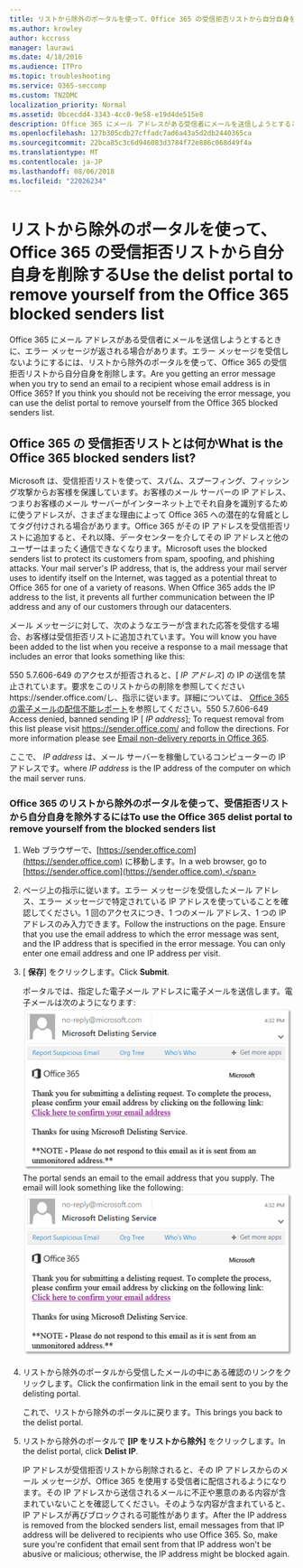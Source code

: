 ```yaml
---
title: リストから除外のポータルを使って、Office 365 の受信拒否リストから自分自身を削除する
ms.author: krowley
author: kccross
manager: laurawi
ms.date: 4/18/2016
ms.audience: ITPro
ms.topic: troubleshooting
ms.service: O365-seccomp
ms.custom: TN2DMC
localization_priority: Normal
ms.assetid: 0bcecdd4-3343-4cc0-9e58-e19d4de515e8
description: Office 365 にメール アドレスがある受信者にメールを送信しようとするときに、エラー メッセージが返される場合があります。エラー メッセージを受信しないようにするには、リストから除外のポータルを使って、Office 365 の受信拒否リストから自分自身を削除します。
ms.openlocfilehash: 127b305cdb27cffadc7ad6a43a5d2db2440365ca
ms.sourcegitcommit: 22bca85c3c6d946083d3784f72e886c068d49f4a
ms.translationtype: MT
ms.contentlocale: ja-JP
ms.lasthandoff: 08/06/2018
ms.locfileid: "22026234"
---
```

# <a name="use-the-delist-portal-to-remove-yourself-from-the-office-365-blocked-senders-list"></a><span data-ttu-id="60fb1-104">リストから除外のポータルを使って、Office 365 の受信拒否リストから自分自身を削除する</span><span class="sxs-lookup"><span data-stu-id="60fb1-104">Use the delist portal to remove yourself from the Office 365 blocked senders list</span></span>

<span data-ttu-id="60fb1-p102">Office 365 にメール アドレスがある受信者にメールを送信しようとするときに、エラー メッセージが返される場合があります。エラー メッセージを受信しないようにするには、リストから除外のポータルを使って、Office 365 の受信拒否リストから自分自身を削除します。</span><span class="sxs-lookup"><span data-stu-id="60fb1-p102">Are you getting an error message when you try to send an email to a recipient whose email address is in Office 365? If you think you should not be receiving the error message, you can use the delist portal to remove yourself from the Office 365 blocked senders list.</span></span>
  
## <a name="what-is-the-office-365-blocked-senders-list"></a><span data-ttu-id="60fb1-107">Office 365 の 受信拒否リストとは何か</span><span class="sxs-lookup"><span data-stu-id="60fb1-107">What is the Office 365 blocked senders list?</span></span>

<span data-ttu-id="60fb1-p103">Microsoft は、受信拒否リストを使って、スパム、スプーフィング、フィッシング攻撃からお客様を保護しています。お客様のメール サーバーの IP アドレス、つまりお客様のメール サーバーがインターネット上でそれ自身を識別するために使うアドレスが、さまざまな理由によって Office 365 への潜在的な脅威としてタグ付けされる場合があります。Office 365 がその IP アドレスを受信拒否リストに追加すると、それ以降、データセンターを介してその IP アドレスと他のユーザーはまったく通信できなくなります。</span><span class="sxs-lookup"><span data-stu-id="60fb1-p103">Microsoft uses the blocked senders list to protect its customers from spam, spoofing, and phishing attacks. Your mail server's IP address, that is, the address your mail server uses to identify itself on the Internet, was tagged as a potential threat to Office 365 for one of a variety of reasons. When Office 365 adds the IP address to the list, it prevents all further communication between the IP address and any of our customers through our datacenters.</span></span>
  
<span data-ttu-id="60fb1-111">メール メッセージに対して、次のようなエラーが含まれた応答を受信する場合、お客様は受信拒否リストに追加されています。</span><span class="sxs-lookup"><span data-stu-id="60fb1-111">You will know you have been added to the list when you receive a response to a mail message that includes an error that looks something like this:</span></span>
  
<span data-ttu-id="60fb1-p104">550 5.7.606-649 のアクセスが拒否されると、[ _IP アドレス_] の IP の送信を禁止されています。要求をこのリストからの削除を参照してくださいhttps://sender.office.com/し、指示に従います。詳細については、 [Office 365 の電子メールの配信不能レポート](http://go.microsoft.com/fwlink/?LinkID=526653)を参照してください。</span><span class="sxs-lookup"><span data-stu-id="60fb1-p104">550 5.7.606-649 Access denied, banned sending IP [ _IP address_]; To request removal from this list please visit https://sender.office.com/ and follow the directions. For more information please see [Email non-delivery reports in Office 365](http://go.microsoft.com/fwlink/?LinkID=526653).</span></span>
  
<span data-ttu-id="60fb1-114">ここで、 _IP address_ は、メール サーバーを稼働しているコンピューターの IP アドレスです。</span><span class="sxs-lookup"><span data-stu-id="60fb1-114">where  _IP address_ is the IP address of the computer on which the mail server runs.</span></span> 
  
### <a name="to-use-the-office-365-delist-portal-to-remove-yourself-from-the-blocked-senders-list"></a><span data-ttu-id="60fb1-115">Office 365 のリストから除外のポータルを使って、受信拒否リストから自分自身を除外するには</span><span class="sxs-lookup"><span data-stu-id="60fb1-115">To use the Office 365 delist portal to remove yourself from the blocked senders list</span></span>

1. <span data-ttu-id="60fb1-116">Web ブラウザーで、[https://sender.office.com](https://sender.office.com) に移動します。</span><span class="sxs-lookup"><span data-stu-id="60fb1-116">In a web browser, go to [https://sender.office.com](https://sender.office.com).</span></span>
    
2. <span data-ttu-id="60fb1-p105">ページ上の指示に従います。エラー メッセージを受信したメール アドレス、エラー メッセージで特定されている IP アドレスを使っていることを確認してください。1 回のアクセスにつき、1 つのメール アドレス、1 つの IP アドレスのみ入力できます。</span><span class="sxs-lookup"><span data-stu-id="60fb1-p105">Follow the instructions on the page. Ensure that you use the email address to which the error message was sent, and the IP address that is specified in the error message. You can only enter one email address and one IP address per visit.</span></span>
    
3. <span data-ttu-id="60fb1-120">[ **保存**] をクリックします。</span><span class="sxs-lookup"><span data-stu-id="60fb1-120">Click **Submit**.</span></span>
    
    <span data-ttu-id="60fb1-p106">ポータルでは、指定した電子メール アドレスに電子メールを送信します。電子メールは次のようになります: ![delist ポータルを通じて要求を送信するときに受信した電子メールのスクリーン ショット](media/bf13e4f7-f68c-4e46-baa7-b6ab4cfc13f3.png)</span><span class="sxs-lookup"><span data-stu-id="60fb1-p106">The portal sends an email to the email address that you supply. The email will look something like the following:  ![Screenshot of email received when you submit a request through the delist portal](media/bf13e4f7-f68c-4e46-baa7-b6ab4cfc13f3.png)</span></span>
  
4. <span data-ttu-id="60fb1-123">リストから除外のポータルから受信したメールの中にある確認のリンクをクリックします。</span><span class="sxs-lookup"><span data-stu-id="60fb1-123">Click the confirmation link in the email sent to you by the delisting portal.</span></span>
    
    <span data-ttu-id="60fb1-124">これで、リストから除外のポータルに戻ります。</span><span class="sxs-lookup"><span data-stu-id="60fb1-124">This brings you back to the delist portal.</span></span>
    
5. <span data-ttu-id="60fb1-125">リストから除外のポータルで **[IP をリストから除外]** をクリックします。</span><span class="sxs-lookup"><span data-stu-id="60fb1-125">In the delist portal, click **Delist IP**.</span></span>
    
    <span data-ttu-id="60fb1-p107">IP アドレスが受信拒否リストから削除されると、その IP アドレスからのメール メッセージが、Office 365 を使用する受信者に配信されるようになります。その IP アドレスから送信されるメールに不正や悪意のある内容が含まれていないことを確認してください。そのような内容が含まれていると、IP アドレスが再びブロックされる可能性があります。</span><span class="sxs-lookup"><span data-stu-id="60fb1-p107">After the IP address is removed from the blocked senders list, email messages from that IP address will be delivered to recipients who use Office 365. So, make sure you're confident that email sent from that IP address won't be abusive or malicious; otherwise, the IP address might be blocked again.</span></span>
    

